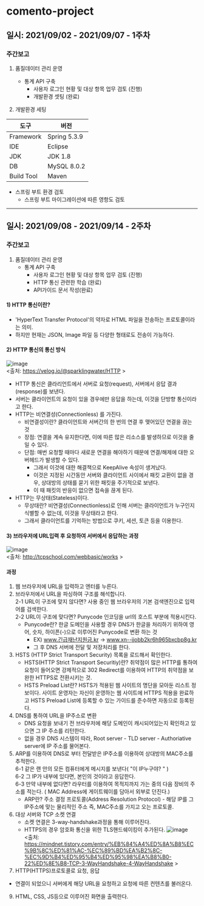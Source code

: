 # comento-project
## 일시: 2021/09/02 - 2021/09/07 - 1주차

### 주간보고

1. 품질데이터 관리 운영
    + 통계 API 구축
      + 사용자 로그인 현황 및 대상 항목 업무 검토 (진행)
      + 개발환경 셋팅 (완료)

2. 개발환경 세팅

|도구|버전|
|--------|-------|
|Framework|Spring 5.3.9|
|IDE|Eclipse|
| JDK | JDK 1.8 |
| DB | MySQL 8.0.2 |
| Build Tool | Maven |

+ 스프링 부트 환경 검토
  + 스프링 부트 마이그레이션에 따른 영항도 검토

---
## 일시: 2021/09/08 - 2021/09/14 - 2주차

### 주간보고

1. 품질데이터 관리 운영
    + 통계 API 구축
        + 사용자 로그인 현황 및 대상 항목 업무 검토 (진행)
        + HTTP 통신 관련한 학습 (완료)
        + API가이드 문서 작성(완료)

#### 1) HTTP 통신이란?
- 'HyperText Transfer Protocol'의 약자로 HTML 파일을 전송하는 프로토콜이라는 의미.
- 하지만 현재는 JSON, Image 파일 등 다양한 형태로도 전송이 가능하다.

#### 2) HTTP 통신의 통신 방식
![image](https://user-images.githubusercontent.com/56327398/133175585-31d4d425-6be7-414f-8089-9000af829946.png)<br>
<출처: https://velog.io/@sparklingwater/HTTP >

- HTTP 통신은 클라리언트에서 서버로 요청(request), 서버에서 응답 결과(response)를 보낸다. 
- 서버는 클라이언트의 요청이 있을 경우에만 응답을 하는데, 이것을 단방향 통신이라고 한다.
- HTTP는 비연결성(Connectionless) 를 가진다.
  - 비연결성이란? 클라이언트와 서버간의 한 번의 연결 후 맺어있던 연결을 끊는 것
  - 장점: 연결을 계속 유지한다면, 이에 따른 많은 리소스를 발생하므로 이것을 줄일 수 있다.
  - 단점: 매번 요청할 때마다 새로운 연결을 해야하기 때문에 연결/해제에 대한 오버헤드가 발생할 수 있다.
    - 그래서 이것에 대한 해결책으로 KeepAlive 속성이 생겨났다.
    - 이것은 지정된 시간동안 서버와 클라이언트 사이에서 패킷 교환이 없을 경우, 상대방의 상태를 묻기 위한 패킷을 주기적으로 보낸다.
    - 이 때 패킷의 반응이 없으면 접속을 끊게 된다.
- HTTP는 무상태(Stateless)이다.
  - 무상태란? 비연결성(Connectionless)로 인해 서버는 클라이언트가 누구인지 식별할 수 없는데, 이것을 무상태라고 한다.
  - 그래서 클라이언트를 기억하는 방법으로 쿠키, 세션, 토큰 등을 이용한다.

#### 3) 브라우저에 URL입력 후 요청하여 서버에서 응답하는 과정
![image](https://user-images.githubusercontent.com/56327398/133179831-6ba4a632-43dc-4961-8ee4-123800c0a7e5.png) <br>
<출처: http://tcpschool.com/webbasic/works >

#### 과정
1. 웹 브라우저에 URL을 입력하고 엔터를 누른다.
2. 브라우저에서 URL을 파싱하여 구조를 해석합니다.<br>
 2-1 URL이 구조에 맞지 않다면? 사용 중인 웹 브라우저의 기본 검색엔진으로 입력어를 검색한다.<br>
 2-2 URL이 구조에 맞다면? Punycode 인코딩을 url의 호스트 부분에 적용시킨다.
    * Punycode란? 한글 도메인을 사용할 경우 DNS가 한글을 처리하기 위하여 영어, 숫자, 하이픈(-)으로 이루어진 Punycode로 변환 하는 것<br>
      * EX) www.긴급재난지원금.kr -> www.xn--jjobb2kr6h965bxcbp8g.kr 
      * 그 후 DNS 서버에 전달 및 저장처리를 한다.
4. HSTS (HTTP Strict Transport Security) 목록을 로드해서 확인한다.
    * HSTS(HTTP Strict Transport Securitiy)란? 취약점이 많은 HTTP를 통하여 요청이 들어오면 강제적으로 302 Redirect를 이용하여 HTTP의 취약점을 보완한 HTTPS로 전환시키는 것.
    * HSTS Preload List란? HSTS가 적용된 웹 사이트의 명단을 모아둔 리스트 정보이다. 사이트 운영자는 자신이 운영하는 웹 사이트에 HTTPS 적용을 완료하고 HSTS Preload List에 등록할 수 있는 가이드를 준수하면 자동으로 등록된다.
5. DNS를 통하여 URL을 IP주소로 변환
    * DNS 요청을 보내기 전 브라우저에 해당 도메인이 캐시되어있는지 확인하고 있으면 그 IP 주소를 리턴한다.
    * 없을 경우 DNS 시스템이 따라, Root server - TLD server - Authoriative server에 IP 주소를 물어본다.
6. ARP를 이용하여 DNS로 부터 전달받은 IP주소를 이용하여 상대방의 MAC주소를 추적한다.<br>
  6-1 같은 랜 안의 모든 컴퓨터에게 메시지를 보낸다( "이 IP누구야? " )<br>
  6-2 그 IP가 내부에 있다면, 본인의 것이라고 응답한다.<br>
  6-3 만약 내부에 없다면? 라우터를 이용하여 목적지까지 가는 중의 다음 장비의 주소를 적는다. ( MAC Address에 게이트웨이를 담아서 외부로 던진다.)
    * ARP란? 주소 결정 프로토콜(Address Resolution Protocol) - 해당 IP를 그 IP주소에 맞는 물리적인 주소 즉, MAC주소를 가지고 오는 프로토콜.
7. 대상 서버와 TCP 소켓 연결
    * 소켓 연결은 3-way-handshake과정을 통해 이루어진다.
    * HTTPS의 경우 암호화 통신을 위한 TLS핸드쉐이킹이 추가된다.
    ![image](https://user-images.githubusercontent.com/56327398/133185561-34884fd6-2a1e-4009-9b81-7d06f8c2dd29.png) <br>
    <출처: https://mindnet.tistory.com/entry/%EB%84%A4%ED%8A%B8%EC%9B%8C%ED%81%AC-%EC%89%BD%EA%B2%8C-%EC%9D%B4%ED%95%B4%ED%95%98%EA%B8%B0-22%ED%8E%B8-TCP-3-WayHandshake-4-WayHandshake >
8. HTTP(HTTPS)프로토콜로 요청, 응답
  * 연결이 되었으니 서버에게 해당 URL을 요청하고 요청에 따른 컨텐츠를 불러온다.
9. HTML, CSS, JS등으로 이루어진 화면을 출력한다.


